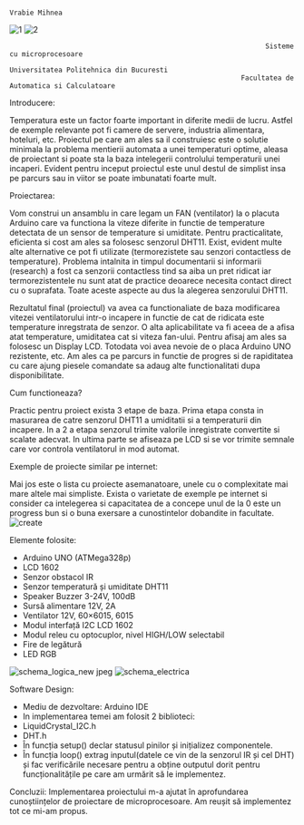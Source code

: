                                                                           Vrabie Mihnea
![1](https://user-images.githubusercontent.com/57170170/171375690-6047ad08-5b67-43b5-94b2-deb55600529e.jpeg)
![2](https://user-images.githubusercontent.com/57170170/171375734-a9c6b63d-909f-4d77-a9ef-035f3dc14946.jpeg)


                                                                   Sisteme cu microprocesoare
                                                              Universitatea Politehnica din Bucuresti
                                                             Facultatea de Automatica si Calculatoare


Introducere:

Temperatura este un factor foarte important in diferite medii de lucru. Astfel de exemple relevante pot fi camere de servere, industria alimentara, hoteluri, etc. Proiectul pe care am ales sa il construiesc este o solutie minimala la problema mentierii automata a unei temperaturi optime, aleasa de proiectant si poate sta la baza intelegerii controlului temperaturii unei incaperi. Evident pentru inceput proiectul este unul destul de simplist insa pe parcurs sau in viitor se poate imbunatati foarte mult.

Proiectarea:

Vom construi un ansamblu in care legam un FAN (ventilator) la o placuta Arduino care va functiona la viteze diferite in functie de temperature detectata de un sensor de temperature si umiditate. Pentru practicalitate, eficienta si cost am ales sa folosesc senzorul DHT11. Exist, evident multe alte alternative ce pot fi utilizate (termorezistete sau senzori contactless de temperature). Problema intalnita in timpul documentarii si informarii (research)  a fost ca senzorii contactless tind sa aiba un pret ridicat iar termorezistentele nu sunt atat de practice deoarece necesita contact direct cu o suprafata. Toate aceste aspecte au dus la alegerea senzorului DHT11.

Rezultatul final (proiectul) va avea ca functionaliate de baza modificarea vitezei ventilatorului intr-o incapere in functie de cat de ridicata este temperature inregstrata de senzor. O alta aplicabilitate va fi aceea de a afisa atat temperature, umiditatea cat si viteza fan-ului. Pentru afisaj am ales sa folosesc un Display LCD. Totodata voi avea nevoie de o placa Arduino UNO rezistente, etc. Am ales ca pe parcurs in functie de progres si de rapiditatea cu care ajung piesele comandate sa adaug alte functionalitati dupa disponibilitate.

Cum functioneaza?

Practic pentru proiect exista 3 etape de baza. Prima etapa consta in masurarea de catre senzorul DHT11 a umiditatii si a temperaturii din incapere. In a 2 a etapa senzorul trimite valorile inregistrate convertite si scalate adecvat. In ultima parte se afiseaza pe LCD si se vor trimite semnale care vor controla ventilatorul in mod automat.

Exemple de proiecte similar pe internet:

Mai jos este o lista cu proiecte asemanatoare, unele cu o complexitate mai mare altele mai simpliste. Exista o varietate de exemple pe internet si consider ca intelegerea si capacitatea de a concepe unul de la 0 este un progress bun si o buna exersare a cunostintelor dobandite in facultate.
![create](https://user-images.githubusercontent.com/57170170/171375775-966c8df0-2f64-4441-9ea8-7aede41a0e27.jpg)


Elemente folosite:

- Arduino UNO (ATMega328p)
- LCD 1602
- Senzor obstacol IR
- Senzor temperatură și umiditate DHT11
- Speaker Buzzer 3-24V, 100dB
- Sursă alimentare 12V, 2A
- Ventilator 12V, 60×6015, 6015
- Modul interfață I2C LCD 1602
- Modul releu cu optocuplor, nivel HIGH/LOW selectabil
- Fire de legătură
- LED RGB

![schema_logica_new jpeg](https://user-images.githubusercontent.com/57170170/171375866-8db08cf6-3fb7-40d9-a1f0-9dce92177e4f.jpg)
![schema_electrica](https://user-images.githubusercontent.com/57170170/171375885-709dce20-79be-467a-8d9c-79b382793a90.jpg)


Software Design:

- Mediu de dezvoltare: Arduino IDE
- In implementarea temei am folosit 2 biblioteci:
- LiquidCrystal_I2C.h
- DHT.h
- În funcția setup() declar statusul pinilor și inițializez componentele.
- În funcția loop() extrag inputul(datele ce vin de la senzorul IR și cel DHT) și fac verificările necesare pentru a obține outputul dorit pentru funcționalitățile pe care am urmărit să le implementez.

Concluzii:
Implementarea proiectului m-a ajutat în aprofundarea cunoștiințelor de proiectare de microprocesoare. Am reușit să implementez tot ce mi-am propus.
